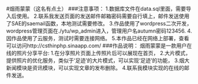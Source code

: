 #烟雨蒙蒙（这名有点土）
###注意事项：
	1.数据库文件在data.sql里面，需要导入后使用。
	2.联系我发送页面的发送邮件邮箱密码需要自行填上，邮件发送使用了SAE的saemail函数，本地测试需要修改。
	3.作品使用了wordpress二次开发，wordpress管理页面在./ytu/wp_admin进入，管理用户名autumn密码123456.
	4.因作品使用了云服务，测试时需要连接网络。
	5.本作品已经在网络上部署，查看可以访问http://csthinphp.sinaapp.com/
###作品说明：
	烟雨蒙蒙是一款用户在线的照片分享平台:
    1.在分享照片页面上传照片后可以展现在首页，
    2.大片模式，提供照片的优化服务，类似于‘足迹’的大片模式，可以实现‘足迹’的功能，
    3.烟大新闻模块是资讯模块，可以实现文章的发布删除。
    4.联系我模块实现的在线的邮件发送。